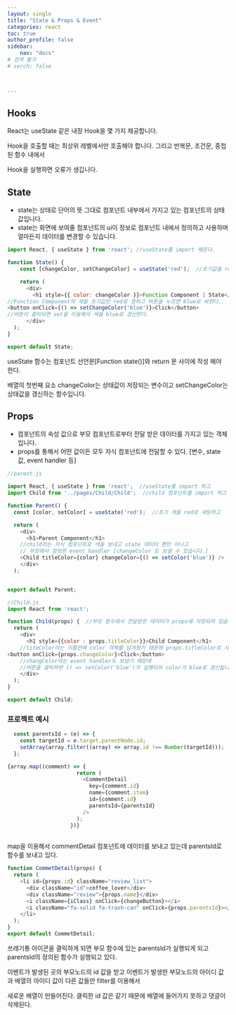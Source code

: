 ```yaml
---
layout: single
title: "State & Props & Event"
categories: react
toc: true
author_profile: false
sidebar:
    nav: "docs"
# 검색 불가
# serch: false 



---
```


## Hooks



React는 useState 같은 내장 Hook을 몇 가지 제공합니다.

Hook을 호출할 때는 최상위 레벨에서만 호출해야 합니다. 그리고 반복문, 조건문, 중첩된 함수 내에서 

Hook을 실행하면 오류가 생깁니다.



## State



- state는 상태로 단어의 뜻 그대로 컴포넌트 내부에서 가지고 있는 컴포넌트의 상태값입니다.
- state는 화면에 보여줄 컴포넌트의 ui이 정보로 컴포넌트 내에서 정의하고 사용하며 얼마든지 데이터를 변경할 수 있습니다.

```javascript
import React, { useState } from 'react'; //useState를 import 해준다.

function State() {
	const [changeColor, setChangeColor] = useState('red');  //초기값을 red로 정해준다.

	return (
      <div>
        <h1 style={{ color: changeColor }}>Function Component | State</h1>
//Function Component의 색을 초기값인 red로 정하고 버튼을 누르면 blue로 바뀐다.
<button onClick={() => setChangeColor('blue')}>Click</button>  
//버튼이 클릭되면 set을 이용해서 색을 blue로 갱신한다.
      </div>
  );
}

export default State;
```



useState 함수는 컴포넌트 선언문[Function state()]와 return 문 사이에 작성 해야 한다.

배열의 첫번째 요소 changeColor는 상태값이 저장되는 변수이고 setChangeColor는 상태값을 갱신하는 함수입니다.



## Props 

- 컴포넌트의 속성 값으로 부모 컴포넌트로부터 전달 받은 데이터를 가지고 있는 객체입니다.
- props를 통해서 어떤 값이든 모두 자식 컴포넌트에 전달할 수 있다. [변수, state 값, event handler 등]



```javascript
//parent.js

import React, { useState } from 'react';  //useState를 import 하고
import Child from '../pages/Child/Child';  //child 컴포넌트를 import 하고 

function Parent() {
  const [color, setColor] = useState('red');  //초기 색을 red로 세팅하고

  return (
    <div>
      <h1>Parent Component</h1>
    //child라는 자식 컴포넌트로 색을 보내고 state 데이터 뿐만 아니고
    // 부모에서 정의한 event handler [changeColor 도 보낼 수 있습니다.]
    <Child titleColor={color} changeColor={() => setColor('blue')} />
    </div>
  );


export default Parent;
```

```javascript
//Child.js
import React from 'react';

function Child(props) {  //부모 함수에서 전달받은 데이터가 props에 저장되어 있습니다.
  return (
    <div>
      <h1 style={{color : props.titleColor}}>Child Component</h1> 
	//titeColor라는 이름안에 color 객체를 넘겨줬기 때문에 props.titleColor로 사용합니다.
<button onClick={props.changeColor}>Click</button>
	//changColor라는 event handler도 보냈기 때문에 
	//버튼을 클릭하면 () => setColor('blue')가 실행되어 color가 blue로 갱신됩니다.
    </div>
  );
}

export default Child;
```



### 프로젝트 예시

```javascript
  const parentsId = (e) => {
    const targetId = e.target.parentNode.id;
    setArray(array.filter((array) => array.id !== Number(targetId)));
  };

{array.map((comment) => {
                      return (
                        <CommentDetail
                          key={comment.id}
                          name={comment.item}
                          id={comment.id}
                          parentsId={parentsId}
                        />
                      );
                    })}
  
```



map을 이용해서 commentDetail 컴포넌트에 데이터를 보내고 있는데 parentsId로 함수를 보내고 있다.

```javascript
function CommetDetail(props) {
  return (
    <li id={props.id} className="review_list">
      <div className="id">coffee_lover</div>
      <div className="review">{props.name}</div>
      <i className={iClass} onClick={changeButton}></i>
      <i className="fa-solid fa-trash-can" onClick={props.parentsId}></i>
    </li>
  );
}
export default CommetDetail;

```

쓰레기통 아이콘을 클릭하게 되면 부모 함수에 있는 parentsId가 실행되게 되고 parentsId의 정의된 함수가 실행되고 있다.

이벤트가 발생된 곳의 부모노드의 id 값을 받고 이벤트가 발생한 부모노드의 아이디 값과 배열의 아이디 값이 다른 값들만 filter를 이용해서 

새로운 배열이 만들어진다.  클릭한 id 값은 같기 때문에 배열에 들어가지 못하고 댓글이 삭제된다.

